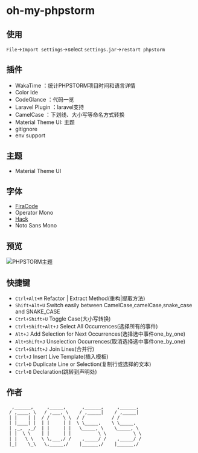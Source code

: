 # oh-my-phpstorm

## 使用
`File`->`Import settings`->select `settings.jar`->`restart phpstorm`

## 插件
- WakaTime ：统计PHPSTORM项目时间和语言详情
- Color Ide 
- CodeGlance ：代码一览
- Laravel Plugin ：laravel支持
- CamelCase ：下划线、大小写等命名方式转换
- Material Theme UI: 主题
- gitignore
- env support

## 主题
- Material Theme UI 

## 字体
- [FiraCode](https://github.com/tonsky/FiraCode)
- Operator Mono
- [Hack](http://www.dafont.com/hack.font)
- Noto Sans Mono

## 预览
![PHPSTORM主题](https://raw.githubusercontent.com/yesterday679/oh-my-phpstorm/master/PHPSTORM%E4%B8%BB%E9%A2%98.png)

## 快捷键
- `Ctrl+Alt+M`  Refactor | Extract Method(重构|提取方法)
- `Shift+Alt+U`  Switch easily between CamelCase,camelCase,snake_case and SNAKE_CASE
- `Ctrl+Shift+U`  Toggle Case(大小写转换)
- `Ctrl+Shift+Alt+J`  Select All Occurrences(选择所有的事件)
- `Alt+J`  Add Selection for Next Occurrences(选择选中事件one_by_one)
- `Alt+Shift+J`  Unselection Occurrences(取消选择选中事件one_by_one)
- `Ctrl+Shift+J` Join Lines(合并行)
- `Ctrl+J` Insert Live Template(插入模板)
- `Ctrl+D`  Duplicate Line or Selection(复制行或选择的文本)
- `Ctrl+B`  Declaration(跳转到声明处)


## 作者
```text
  ,______,     ,_____,      ,______,     ,______,
 / ,____, \   / ,___, \    / ,_____|    / ,_____|
 | |    | |  / /     \ \  / /          / /
 | |____| |  | |     | |  \ \_____,    \ \_____,
 | ,_,  ,_/  | |     | |   \_____, \    \_____, \
 | |  \ \    | |     | |          \ \          \ \
 | |   \ \   \ \,___,/ /    ,_____/ /    ,_____/ /
 |_|    \_\   \,_____,/    |______,/    |______,/
```

